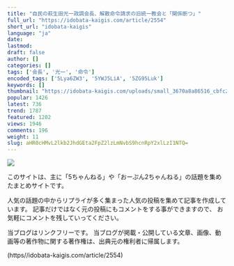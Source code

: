 ```yaml
---
title: "自民の萩生田光一政調会長、解散命令請求の旧統一教会と「関係断つ」"
full_url: "https://idobata-kaigis.com/article/2554"
short_url: "idobata-kaigis"
language: "ja"
date: 
lastmod: 
draft: false
author: []
categories: []
tags: ['会長', '光一', '命令']
encoded_tags: ['5Lya6ZW3', '5YWJ5LiA', '5ZG95Luk']
keywords: []
thumbnail: "https://idobata-kaigis.com/uploads/small_3670a8a86516_cbfc2477ec.jpg"
popular: 1426
latest: 736
trend: 1787
featured: 1202
views: 1946
comments: 196
weight: 11
slug: aHR0cHMvL2lkb2JhdGEta2FpZ2lzLmNvbS9hcnRpY2xlLzI1NTQ=
---
```


![](https://idobata-kaigis.com/uploads/small_3670a8a86516_cbfc2477ec.jpg)

<div><p class=''>このサイトは、主に「5ちゃんねる」や「おーぷん2ちゃんねる」の話題を集めたまとめサイトです。</p><p>人気の話題の中からリプライが多く集まった人気の投稿を集めて記事を作成しています。 記事だけではなく元の投稿にもコメントをする事ができますので、 お気軽にコメントを残していってください。</p><p class=''>当ブログはリンクフリーです。 当ブログが掲載・公開している文章、画像、動画等の著作物に関する著作権は、出典元の権利者に帰属します。</p></div>

(https//idobata-kaigis.com/article/2554)
